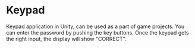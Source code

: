 # Keypad
Keypad application in Unity, can be used as a part of game projects. You can enter the password by pushing the key buttons. Once the keypad gets the right input, the display will show "CORRECT".
